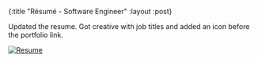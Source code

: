 {:title "Résumé - Software Engineer"
 :layout :post}

Updated the resume. Got creative with job titles and added an icon before the portfolio link.

[![Resume](/img/2019-07-24-resume/resume-software-eng.png)](/img/2019-07-24-resume/resume-software-eng.pdf)



